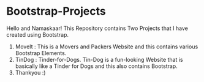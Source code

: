 # Bootstrap-Projects
Hello and Namaskaar! 
This Repository contains Two Projects that I have created using Bootstrap. 
1. MoveIt : This is a Movers and Packers Website and this contains various Bootstrap Elements.
2. TinDog : Tinder-for-Dogs. Tin-Dog is a fun-looking Website that is basically like a Tinder for Dogs and this also contains Bootstrap.
3. Thankyou :)
